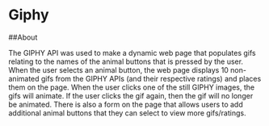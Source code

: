 # Giphy

##About

The GIPHY API was used to make a dynamic web page that populates gifs relating to the names of the animal buttons that is pressed by the user. When the user selects an animal button, the web page displays 10 non-animated gifs from the GIPHY APIs (and their respective ratings) and places them on the page. When the user clicks one of the still GIPHY images, the gifs will animate. If the user clicks the gif again, then the gif will no longer be animated. There is also a form on the page that allows users to add additional animal buttons that they can select to view more gifs/ratings. 
